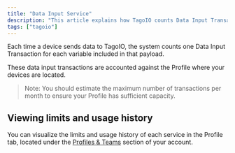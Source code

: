 ```yaml
---
title: "Data Input Service"
description: "This article explains how TagoIO counts Data Input Transactions when devices send data, and where to view limits and usage history for each Profile. It also reminds you to estimate your monthly transaction volume."
tags: ["tagoio"]
---
```


Each time a device sends data to TagoIO, the system counts one Data Input Transaction for each variable included in that payload.

These data input transactions are accounted against the Profile where your devices are located.

> Note: You should estimate the maximum number of transactions per month to ensure your Profile has sufficient capacity.

## Viewing limits and usage history
You can visualize the limits and usage history of each service in the Profile tab, located under the [Profiles & Teams](link-to-profiles-and-teams) section of your account.

<!-- Image placeholder removed for build -->